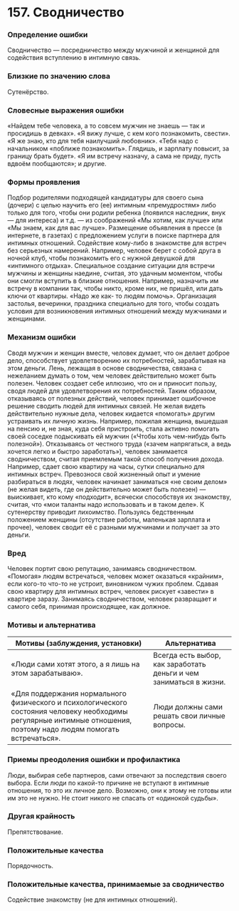# 157. Сводничество

### Определение ошибки
Сводничество — посредничество между мужчиной и женщиной для содействия вступлению в интимную связь.

### Близкие по значению слова
Сутенёрство.

### Словесные выражения ошибки
«Найдем тебе человека, а то совсем мужчин не знаешь — так и просидишь в девках».
«Я вижу лучше, с кем кого познакомить, свести».
«Я же знаю, кто для тебя наилучший любовник».
«Тебя надо с начальником «поближе познакомить». Глядишь, и зарплату повысит, за границу брать будет».
«Я им встречу назначу, а сама не приду, пусть вдвоём пообщаются»; и другие.

### Формы проявления
Подбор родителями подходящей кандидатуры для своего сына (дочери) с целью научить его (ее) интимным «премудростям» либо только для того, чтобы они родили ребенка (появился наследник, внук — для интереса) и т.д. — из соображений «Мы хотим, как лучше» или «Мы знаем, как для вас лучше».
Размещение объявления в прессе (в интернете, в газетах) с предложением услуги в поиске партнера для интимных отношений.
Содействие кому-либо в знакомстве для встреч без серьезных намерений. Например, человек берет с собой друга в ночной клуб, чтобы познакомить его с нужной девушкой для «интимного отдыха».
Специальное создание ситуации для встречи мужчины и женщины наедине, считая, это удачным моментом, чтобы они смогли вступить в близкие отношения. Например, назначить им встречу в компании так, чтобы никто, кроме них, не пришёл, или дать ключи от квартиры. «Надо же как- то людям помочь».
Организация застолья, вечеринки, праздника специально для того, чтобы создать условия для возникновения интимных отношений между мужчинами и женщинами.

### Механизм ошибки
Сводя мужчин и женщин вместе, человек думает, что он делает доброе дело, способствует удовлетворению их потребностей, зарабатывая на этом деньги.
Лень, лежащая в основе сводничества, связана с нежеланием думать о том, чем человек действительно может быть полезен. Человек создает себе иллюзию, что он и приносит пользу, сводя людей для удовлетворения их потребностей. Таким образом, отказываясь от полезных действий, человек принимает ошибочное решение сводить людей для интимных связей. Не желая видеть действительно нужные дела, человек кидается «помогать» другим устраивать их личную жизнь. Например, пожилая женщина, вышедшая на пенсию и, не зная, куда себя пристроить, стала активно помогать своей соседке подыскивать ей мужчин («Чтобы хоть чем-нибудь быть полезной»).
Отказываясь от честного труда («зачем напрягаться, а ведь хочется легко и быстро заработать»), человек занимается сводничеством, считая приемлемым такой способ получения дохода. Например, сдает свою квартиру на часы, сутки специально для интимных встреч.
Превознося свой жизненный опыт и умение разбираться в людях, человек начинает заниматься «не своим делом» (не желая видеть, где он действительно может быть полезен) — выискивает, кто кому «подходит», всячески способствуя их знакомству, считая, что «мои таланты надо использовать и в таком деле».
К сутенерству приводит лихоимство. Пользуясь бедственным положением женщины (отсутствие работы, маленькая зарплата и прочее), человек сводит её с разными мужчинами и получает за это деньги.

### Вред
Человек портит свою репутацию, занимаясь сводничеством.
«Помогая» людям встречаться, человек может оказаться «крайним», если кого-то что-то не устроит, виновником чужих проблем.
Сдавая свою квартиру для интимных встреч, человек рискует «завести» в квартире заразу.
Занимаясь сводничеством, человек развращает и самого себя, принимая происходящее, как должное.

### Мотивы и альтернатива
Мотивы (заблуждения, установки) | Альтернатива
---|---
«Люди сами хотят этого, а я лишь на этом зарабатываю».	| Всегда есть выбор, как заработать деньги и чем заниматься в жизни.
«Для поддержания нормального физического и психологического состояния человеку необходимы регулярные интимные отношения, поэтому надо людям помогать встречаться».	|Люди должны сами решать свои личные вопросы.

### Приемы преодоления ошибки и профилактика
Люди, выбирая себе партнеров, сами отвечают за последствия своего выбора.
Если люди по какой-то причине не вступают в интимные отношения, то это их личное дело. Возможно, они к этому не готовы или им это не нужно. Не стоит никого не спасать от «одинокой судьбы».

### Другая крайность 
Препятствование.

### Положительные качества 
Порядочность.

### Положительные качества, принимаемые за сводничество
Содействие знакомству (не для интимных отношений). 
